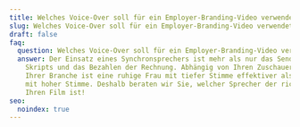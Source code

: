 ```yaml
---
title: Welches Voice-Over soll für ein Employer-Branding-Video verwendet werden?
slug: Welches Voice-Over soll für ein Employer-Branding-Video verwendet werden
draft: false
faq:
  question: Welches Voice-Over soll für ein Employer-Branding-Video verwendet werden?
  answer: Der Einsatz eines Synchronsprechers ist mehr als nur das Senden eines
    Skripts und das Bezahlen der Rechnung. Abhängig von Ihren Zuschauern und
    Ihrer Branche ist eine ruhige Frau mit tiefer Stimme effektiver als ein Mann
    mit hoher Stimme. Deshalb beraten wir Sie, welcher Sprecher der richtige für
    Ihren Film ist!
seo:
  noindex: true
---
```

